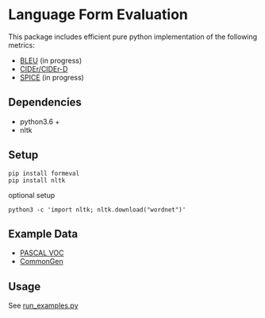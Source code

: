 # Language Form Evaluation

This package includes efficient pure python implementation of the following metrics:

* [BLEU](https://www.aclweb.org/anthology/P02-1040.pdf) (in progress)
* [CIDEr/CIDEr-D](https://arxiv.org/pdf/1411.5726.pdf)
* [SPICE](https://arxiv.org/pdf/1607.08822.pdf) (in progress)

## Dependencies

* python3.6 +
* nltk

## Setup

    pip install formeval
    pip install nltk

optional setup

    python3 -c 'import nltk; nltk.download("wordnet")'

## Example Data

* [PASCAL VOC](http://host.robots.ox.ac.uk/pascal/VOC/)
* [CommonGen](https://github.com/INK-USC/CommonGen)
    

## Usage

See [run_examples.py](https://github.com/sudongqi/lfeval/blob/main/run_examples.py)